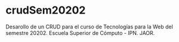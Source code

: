 # crudSem20202
Desarollo de un CRUD para el curso de Tecnologías para la Web del semestre 20202.
Escuela Superior de Cómputo - IPN.
JAOR.
